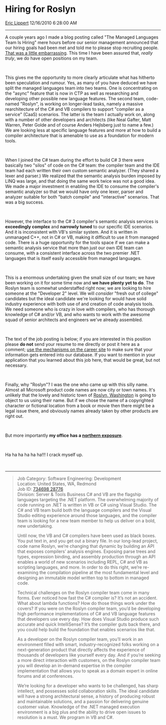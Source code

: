 # Hiring for Roslyn

[Eric Lippert](https://social.msdn.microsoft.com/profile/Eric%20Lippert) 12/16/2010 6:28:00 AM

-----

A couple years ago I made a blog posting called "The Managed Languages Team Is Hiring" mere hours before our senior management announced that our hiring goals had been met and told me to please stop recruiting people. [That was a little embarrassing](http://blogs.msdn.com/b/ericlippert/archive/2008/06/10/an-apology.aspx). This time I have been assured that, *really truly*, we do have open positions on my team.

 

This gives me the opportunity to more clearly articulate what has hitherto been speculation and rumour. Yes, as many of you have deduced we have split the managed languages team into two teams. One is concentrating on the "async" feature that is now in CTP as well as researching and developing other possible new language features. The second team, code-named "Roslyn", is working on longer-lead tasks, namely a massive rearchitecture of the C\# and VB compilers to support "compiler as a service" (CaaS) scenarios. The latter is the team I actually work on, along with a number of other developers and architects (like Neal Gafter, Matt Warren, Peter Golde and of course Anders Hejlsberg just to name a few.) We are looking less at specific language features and more at how to build a compiler architecture that is amenable to use as a foundation for modern tools.

 

When I joined the C\# team during the effort to build C\# 3 there were basically two "silos" of code on the C\# team: the compiler team and the IDE team had each written their own custom semantic analyzer. (They shared a lexer and parser.) We realized that the semantic analysis burden imposed by LINQ was large, and that doing the same work twice was not a good idea. We made a major investment in enabling the IDE to consume the compiler's semantic analyzer so that we would have only one lexer, parser and analyzer suitable for both "batch compile" and "interactive" scenarios. That was a big success.

 

However, the interface to the C\# 3 compiler's semantic analysis services is **exceedingly complex** and **narrowly tuned** to our specific IDE scenarios. And it is inconsistent with VB's similar system. And it is written in unmanaged C++, not in C\# or VB, making it difficult to use it from managed code. There is a huge opportunity for the tools space if we can make a semantic analysis service that more than just our own IDE team can consume, with a consistent interface across the two premier .NET languages that is itself easily accessible from managed languages.

 

This is a enormous undertaking given the small size of our team; we have been working on it for some time now and **we have plenty yet to do**. The Roslyn team is somewhat understaffed right now; we are looking to hire someone at the "Developer 2" level. We will *consider* "fresh out of college" candidates but the ideal candidate we're looking for would have solid industry experience with both use of and creation of code analysis tools. We need someone who is crazy in love with compilers, who has thorough knowledge of C\# and/or VB, and who wants to work with the awesome squad of senior architects and engineers we've already assembled.

 

The text of the job posting is below; if you are interested in this position please **do not** send your resume to me directly or post it here as a comment; [use the mechanisms on the career site](https://careers.microsoft.com/JobDetails.aspx?ss=&pg=0&so=&rw=1&jid=28776&jlang=EN) to make sure that your information gets entered into our database. If you want to mention in your application that you learned about this job here, that would be great, but not necessary.

 

Finally, why "Roslyn"? I was the one who came up with this silly name. Almost all Microsoft product code names are now city or town names. It's unlikely that the lovely and historic town of [Roslyn, Washington](http://en.wikipedia.org/wiki/Roslyn,_Washington) is going to object to us using their name. But if we chose the name of a copyrighted character or fictional location from a book or movie then there might be a legal issue there, and obviously names already taken by other products are right out.

 

But more importantly **my office has a [northern exposure](http://en.wikipedia.org/wiki/Northern_Exposure#Production)**.

 

Ha ha ha ha ha ha\!\!\! I crack myself up.

 

-----

> Job Category: Software Engineering: Development  
> Location: United States, WA, Redmond  
> Job ID: [734698 28776](https://careers.microsoft.com/JobDetails.aspx?ss=&pg=0&so=&rw=1&jid=28776&jlang=EN)  
> Division: Server & Tools Business C\# and VB are the flagship languages targeting the .NET platform. The overwhelming majority of code running on .NET is written in VB or C\# using Visual Studio. The C\# and VB team build both the language compilers and the Visual Studio editing experience around those languages, and the compiler team is looking for a new team member to help us deliver on a bold, new undertaking.
> 
> Until now, the VB and C\# compilers have been used as black boxes. You put text in, and you get out a binary file. In our long-lead project, code name Roslyn, we’re changing that dynamic by building an API that exposes compilers’ analysis engines. Exposing parse trees and types, expression binding, and assembly production through an API enables a world of new scenarios including REPL, C\# and VB as scripting languages, and more. In order to do this right, we’re re-examining the compilation pipeline at the most fundamental level and designing an immutable model written top to bottom in managed code.
> 
> Technical challenges on the Roslyn compiler team come in many forms. Ever noticed how fast the C\# compiler is? It’s not an accident. What about lambda functions? How do those things work under the covers? If you were on the Roslyn compiler team, you’d be developing high performance implementations of C\# and VB language features that developers use every day. How does Visual Studio produce such accurate and quick IntelliSense? It’s the compiler guts back there, and you could help build the foundation that enables scenarios like that.
> 
> As a developer on the Roslyn compiler team, you’ll work in an environment filled with smart, industry-recognized folks working on a next-generation product that directly affects the experience of thousands of developers like yourself every day. And if you’re seeking a more direct interaction with customers, on the Roslyn compiler team you will develop an in-demand expertise in the compiler implementation that allows you to speak as a domain expert in online forums and at conferences.
> 
> We’re looking for a developer who wants to be challenged, has sharp intellect, and possesses solid collaboration skills. The ideal candidate will have a strong architectural sense, a history of producing robust and maintainable solutions, and a passion for delivering genuine customer value. Knowledge of the .NET managed execution environment is a big plus and the ability to drive open issues to resolution is a must. We program in VB and C\#.

